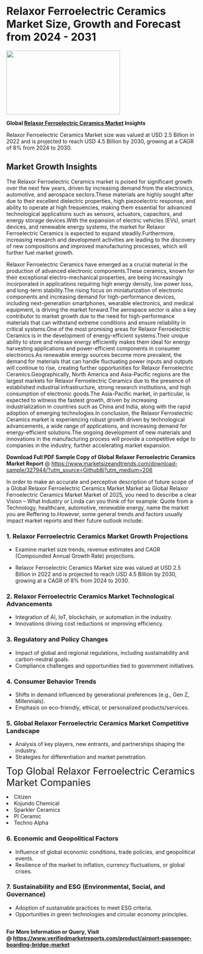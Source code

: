 <H1>Relaxor Ferroelectric Ceramics Market Size, Growth and Forecast from 2024 - 2031</H1><img class="aligncenter size-medium wp-image-584254" src="https://thirdeyenews.in/wp-content/uploads/2024/09/Global-Market-Research-300x168.jpeg" alt="" width="300" height="168" /><p><strong>Global&nbsp;<a href="https://www.marketsizeandtrends.com/download-sample/327944/?utm_source=Github8j?utm_medium=206">Relaxor Ferroelectric Ceramics Market</a> Insights</strong></p><p>Relaxor Ferroelectric Ceramics Market size was valued at USD 2.5 Billion in 2022 and is projected to reach USD 4.5 Billion by 2030, growing at a CAGR of 8% from 2024 to 2030.</p><p><h2>Market Growth Insights</h2> <p>The Relaxor Ferroelectric Ceramics market is poised for significant growth over the next few years, driven by increasing demand from the electronics, automotive, and aerospace sectors.These materials are highly sought after due to their excellent dielectric properties, high piezoelectric response, and ability to operate at high frequencies, making them essential for advanced technological applications such as sensors, actuators, capacitors, and energy storage devices.With the expansion of electric vehicles (EVs), smart devices, and renewable energy systems, the market for Relaxor Ferroelectric Ceramics is expected to expand steadily.Furthermore, increasing research and development activities are leading to the discovery of new compositions and improved manufacturing processes, which will further fuel market growth.</p> <p>Relaxor Ferroelectric Ceramics have emerged as a crucial material in the production of advanced electronic components.These ceramics, known for their exceptional electro-mechanical properties, are being increasingly incorporated in applications requiring high energy density, low power loss, and long-term stability.The rising focus on miniaturization of electronic components and increasing demand for high-performance devices, including next-generation smartphones, wearable electronics, and medical equipment, is driving the market forward.The aerospace sector is also a key contributor to market growth due to the need for high-performance materials that can withstand extreme conditions and ensure reliability in critical systems.One of the most promising areas for Relaxor Ferroelectric Ceramics is in the development of energy-efficient systems.Their unique ability to store and release energy efficiently makes them ideal for energy harvesting applications and power-efficient components in consumer electronics.As renewable energy sources become more prevalent, the demand for materials that can handle fluctuating power inputs and outputs will continue to rise, creating further opportunities for Relaxor Ferroelectric Ceramics.Geographically, North America and Asia-Pacific regions are the largest markets for Relaxor Ferroelectric Ceramics due to the presence of established industrial infrastructure, strong research institutions, and high consumption of electronic goods.The Asia-Pacific market, in particular, is expected to witness the fastest growth, driven by increasing industrialization in countries such as China and India, along with the rapid adoption of emerging technologies.In conclusion, the Relaxor Ferroelectric Ceramics market is experiencing robust growth driven by technological advancements, a wide range of applications, and increasing demand for energy-efficient solutions.The ongoing development of new materials and innovations in the manufacturing process will provide a competitive edge to companies in the industry, further accelerating market expansion.</p><p><span class=""><strong>Download Full PDF Sample Copy of Global Relaxor Ferroelectric Ceramics Market Report</strong> @ <a href="https://www.marketsizeandtrends.com/download-sample/327944/?utm_source=Github8j?utm_medium=206" target="_blank">https://www.marketsizeandtrends.com/download-sample/327944/?utm_source=Github8j?utm_medium=206</a></span></p><p>In order to make an accurate and perceptive description of future scope of a Global&nbsp;Relaxor Ferroelectric Ceramics Market Market as Global&nbsp;Relaxor Ferroelectric Ceramics Market Market of 2025, you need to describe a clear Vision &ndash; What Industry or Linda can you think of for example: Quote from a Technology, healthcare, automotive, renewable energy, name the market you are Reffering to.However, some general trends and factors usually impact market reports and their future outlook include:</p><h3>1.&nbsp;<strong>Relaxor Ferroelectric Ceramics Market Growth Projections</strong></h3><ul><li>Examine market size trends, revenue estimates and CAGR (Compounded Annual Growth Rate) projections.</li><li><p>Relaxor Ferroelectric Ceramics Market size was valued at USD 2.5 Billion in 2022 and is projected to reach USD 4.5 Billion by 2030, growing at a CAGR of 8% from 2024 to 2030.</p></li></ul><h3>2.&nbsp;<strong>Relaxor Ferroelectric Ceramics Market Technological Advancements</strong></h3><ul><li>Integration of AI, IoT, blockchain, or automation in the industry.</li><li>Innovations driving cost reductions or improving efficiency.</li></ul><h3>3.&nbsp;<strong>Regulatory and Policy Changes</strong></h3><ul><li>Impact of global and regional regulations, including sustainability and carbon-neutral goals.</li><li>Compliance challenges and opportunities tied to government initiatives.</li></ul><h3>4.&nbsp;<strong>Consumer Behavior Trends</strong></h3><ul><li>Shifts in demand influenced by generational preferences (e.g., Gen Z, Millennials).</li><li>Emphasis on eco-friendly, ethical, or personalized products/services.</li></ul><h3>5.&nbsp;<strong>Global Relaxor Ferroelectric Ceramics Market Competitive Landscape</strong></h3><ul><li>Analysis of key players, new entrants, and partnerships shaping the industry.</li><li>Strategies for differentiation and market penetration.</li></ul><p data-pm-slice="1 1 []"><span style="color: inherit; font-family: inherit; font-size: 25px;">Top Global Relaxor Ferroelectric Ceramics Market Companies</span></p><div class="" data-test-id=""><p><li>Citizen</li><li> Kojundo Chemical</li><li> Sparkler Ceramics</li><li> PI Ceramic</li><li> Techno Alpha</li></p></div><h3>6.&nbsp;<strong>Economic and Geopolitical Factors</strong></h3><ul><li>Influence of global economic conditions, trade policies, and geopolitical events.</li><li>Resilience of the market to inflation, currency fluctuations, or global crises.</li></ul><h3>7.&nbsp;<strong>Sustainability and ESG (Environmental, Social, and Governance)</strong></h3><ul><li>Adoption of sustainable practices to meet ESG criteria.</li><li>Opportunities in green technologies and circular economy principles.</li></ul><h2><strong style="font-size: 14px;">For More Information or Query, Visit @&nbsp;</strong><a style="background-color: #ffffff; font-size: 14px;" href="https://www.marketsizeandtrends.com/report/relaxor-ferroelectric-ceramics-market/" target="_blank">https://www.verifiedmarketreports.com/product/airport-passenger-boarding-bridge-market</a></h2>